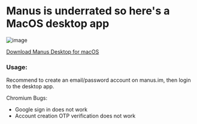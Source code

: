 # Manus is underrated so here's a MacOS desktop app
![image](https://github.com/user-attachments/assets/2c24b7fe-7f27-4504-a2cf-044f22d74343)

[Download Manus Desktop for macOS](https://github.com/Sigil-Wen/Manus-MacOS/releases/download/Manus/Manus.Desktop.zip)

### Usage:

Recommend to create an email/password account on manus.im, then login to the desktop app. 

Chromium Bugs: 
- Google sign in does not work 
- Account creation OTP verification does not work
